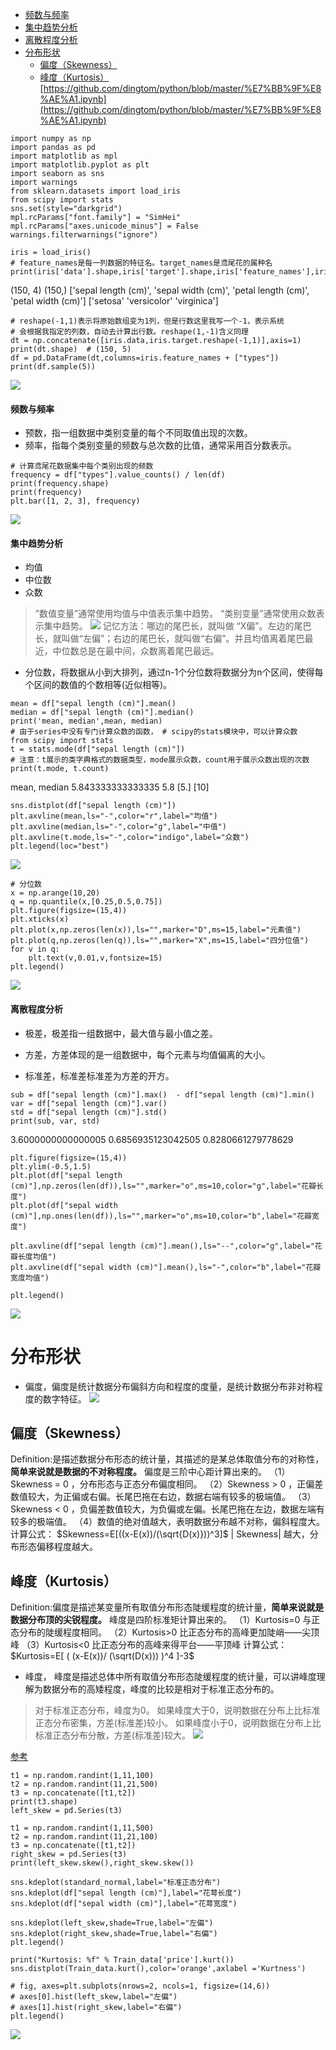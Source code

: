 - [ 频数与频率](#head1)
- [ 集中趋势分析](#head2)
- [ 离散程度分析](#head3)
- [ 分布形状](#head4)
	- [ 偏度（Skewness）](#head5)
	- [ 峰度（Kurtosis）](#head6)
[https://github.com/dingtom/python/blob/master/%E7%BB%9F%E8%AE%A1.ipynb](https://github.com/dingtom/python/blob/master/%E7%BB%9F%E8%AE%A1.ipynb)
```
import numpy as np 
import pandas as pd 
import matplotlib as mpl 
import matplotlib.pyplot as plt 
import seaborn as sns 
import warnings 
from sklearn.datasets import load_iris
from scipy import stats  
sns.set(style="darkgrid") 
mpl.rcParams["font.family"] = "SimHei" 
mpl.rcParams["axes.unicode_minus"] = False 
warnings.filterwarnings("ignore")
```
```
iris = load_iris()
# feature_names是每一列数据的特征名。target_names是鸢尾花的属种名
print(iris['data'].shape,iris['target'].shape,iris['feature_names'],iris['target_names'])
```
(150, 4) (150,) ['sepal length (cm)', 'sepal width (cm)', 'petal length (cm)', 'petal width (cm)'] ['setosa' 'versicolor' 'virginica']
```
# reshape(-1,1)表示将原始数组变为1列，但是行数这里我写一个-1，表示系统
# 会根据我指定的列数，自动去计算出行数。reshape(1,-1)含义同理
dt = np.concatenate([iris.data,iris.target.reshape(-1,1)],axis=1)
print(dt.shape)  # (150, 5)
df = pd.DataFrame(dt,columns=iris.feature_names + ["types"])
print(df.sample(5))
```
![](https://upload-images.jianshu.io/upload_images/18339009-170eeb6b355d4684.png?imageMogr2/auto-orient/strip%7CimageView2/2/w/1240)

#### <span id="head1"> 频数与频率</span>
   + 预数，指一组数据中类别变量的每个不同取值出现的次数。
   + 频率，指每个类别变量的频数与总次数的比值，通常采用百分数表示。
```
# 计算鸢尾花数据集中每个类别出现的频数
frequency = df["types"].value_counts() / len(df)
print(frequency.shape)
print(frequency)
plt.bar([1, 2, 3], frequency)
```
![](https://upload-images.jianshu.io/upload_images/18339009-e6622ef2938a600b.png?imageMogr2/auto-orient/strip%7CimageView2/2/w/1240)
      
#### <span id="head2"> 集中趋势分析</span>
   + 均值
   + 中位数
   + 众数
>”数值变量”通常使用均值与中值表示集中趋势。
   “类别变量”通常使用众数表示集中趋势。
![](https://upload-images.jianshu.io/upload_images/18339009-6c6a67d920539438.png?imageMogr2/auto-orient/strip%7CimageView2/2/w/1240)
记忆方法：哪边的尾巴长，就叫做 “X偏”。左边的尾巴长，就叫做“左偏”；右边的尾巴长，就叫做“右偏”。并且均值离着尾巴最近，中位数总是在最中间，众数离着尾巴最远。
   + 分位数，将数据从小到大排列，通过n-1个分位数将数据分为n个区间，使得每个区间的数值的个数相等(近似相等)。
```
mean = df["sepal length (cm)"].mean()  
median = df["sepal length (cm)"].median() 
print('mean, median',mean, median)  
# 由于series中没有专门计算众数的函数， # scipy的stats模块中，可以计算众数  
from scipy import stats  
t = stats.mode(df["sepal length (cm)"])  
# 注意：t展示的类字典格式的数据类型，mode展示众数，count用于展示众数出现的次数   
print(t.mode, t.count)  
```
mean, median 5.843333333333335 5.8
[5.] [10]
```
sns.distplot(df["sepal length (cm)"])  
plt.axvline(mean,ls="-",color="r",label="均值") 
plt.axvline(median,ls="-",color="g",label="中值")
plt.axvline(t.mode,ls="-",color="indigo",label="众数") 
plt.legend(loc="best")
```
![](https://upload-images.jianshu.io/upload_images/18339009-8112dca9a0d8c36f.png?imageMogr2/auto-orient/strip%7CimageView2/2/w/1240)
```
# 分位数
x = np.arange(10,20) 
q = np.quantile(x,[0.25,0.5,0.75])
plt.figure(figsize=(15,4))
plt.xticks(x)
plt.plot(x,np.zeros(len(x)),ls="",marker="D",ms=15,label="元素值")
plt.plot(q,np.zeros(len(q)),ls="",marker="X",ms=15,label="四分位值")
for v in q:     
    plt.text(v,0.01,v,fontsize=15)
plt.legend()
```
![](https://upload-images.jianshu.io/upload_images/18339009-3e9ebd3e4b3a505e.png?imageMogr2/auto-orient/strip%7CimageView2/2/w/1240)

#### <span id="head3"> 离散程度分析</span>
   + 极差，极差指一组数据中，最大值与最小值之差。

   + 方差，方差体现的是一组数据中，每个元素与均值偏离的大小。

   + 标准差，标准差标准差为方差的开方。
```
sub = df["sepal length (cm)"].max()  - df["sepal length (cm)"].min() 
var = df["sepal length (cm)"].var()
std = df["sepal length (cm)"].std()
print(sub, var, std)
```
3.6000000000000005 0.6856935123042505 0.8280661279778629
```
plt.figure(figsize=(15,4))
plt.ylim(-0.5,1.5)
plt.plot(df["sepal length (cm)"],np.zeros(len(df)),ls="",marker="o",ms=10,color="g",label="花瓣长度")
plt.plot(df["sepal width (cm)"],np.ones(len(df)),ls="",marker="o",ms=10,color="b",label="花瓣宽度")
         
plt.axvline(df["sepal length (cm)"].mean(),ls="--",color="g",label="花瓣长度均值")
plt.axvline(df["sepal width (cm)"].mean(),ls="-",color="b",label="花瓣宽度均值")

plt.legend()
```
![](https://upload-images.jianshu.io/upload_images/18339009-1e63ba109f5053ab.png?imageMogr2/auto-orient/strip%7CimageView2/2/w/1240)


# <span id="head4"> 分布形状</span>
   + 偏度，偏度是统计数据分布偏斜方向和程度的度量，是统计数据分布非对称程度的数字特征。
 ![](https://upload-images.jianshu.io/upload_images/18339009-1d29f1c0af7f7546.png?imageMogr2/auto-orient/strip%7CimageView2/2/w/1240)
## <span id="head5"> 偏度（Skewness）</span>
Definition:是描述数据分布形态的统计量，其描述的是某总体取值分布的对称性，**简单来说就是数据的不对称程度。**
偏度是三阶中心距计算出来的。
（1）Skewness = 0 ，分布形态与正态分布偏度相同。
（2）Skewness > 0 ，正偏差数值较大，为正偏或右偏。长尾巴拖在右边，数据右端有较多的极端值。
（3）Skewness < 0 ，负偏差数值较大，为负偏或左偏。长尾巴拖在左边，数据左端有较多的极端值。
（4）数值的绝对值越大，表明数据分布越不对称，偏斜程度大。
计算公式：
$Skewness=E[((x-E(x))/(\sqrt{D(x)}))^3]$
| Skewness| 越大，分布形态偏移程度越大。

## <span id="head6"> 峰度（Kurtosis）</span>
Definition:偏度是描述某变量所有取值分布形态陡缓程度的统计量，**简单来说就是数据分布顶的尖锐程度。**
峰度是四阶标准矩计算出来的。
（1）Kurtosis=0 与正态分布的陡缓程度相同。
（2）Kurtosis>0 比正态分布的高峰更加陡峭——尖顶峰
（3）Kurtosis<0 比正态分布的高峰来得平台——平顶峰
计算公式：
$Kurtosis=E[ ( (x-E(x))/ (\sqrt(D(x))) )^4 ]-3$

   + 峰度， 峰度是描述总体中所有取值分布形态陡缓程度的统计量，可以讲峰度理解为数据分布的高矮程度，峰度的比较是相对于标准正态分布的。
  > 对于标准正态分布，峰度为0。
 如果峰度大于0，说明数据在分布上比标准正态分布密集，方差(标准差)较小。
 如果峰度小于0，说明数据在分布上比标准正态分布分散，方差(标准差)较大。
 ![](https://upload-images.jianshu.io/upload_images/18339009-9828218e64b397ea.png?imageMogr2/auto-orient/strip%7CimageView2/2/w/1240)

[参考](https://www.cnblogs.com/feffery/p/11128113.html)



```
t1 = np.random.randint(1,11,100)
t2 = np.random.randint(11,21,500)
t3 = np.concatenate([t1,t2])
print(t3.shape)
left_skew = pd.Series(t3)

t1 = np.random.randint(1,11,500)
t2 = np.random.randint(11,21,100)
t3 = np.concatenate([t1,t2])
right_skew = pd.Series(t3)
print(left_skew.skew(),right_skew.skew())

sns.kdeplot(standard_normal,label="标准正态分布")
sns.kdeplot(df["sepal length (cm)"],label="花萼长度")
sns.kdeplot(df["sepal width (cm)"],label="花萼宽度")

sns.kdeplot(left_skew,shade=True,label="左偏") 
sns.kdeplot(right_skew,shade=True,label="右偏") 
plt.legend()

print("Kurtosis: %f" % Train_data['price'].kurt())
sns.distplot(Train_data.kurt(),color='orange',axlabel ='Kurtness')

# fig, axes=plt.subplots(nrows=2, ncols=1, figsize=(14,6)) 
# axes[0].hist(left_skew,label="左偏")
# axes[1].hist(right_skew,label="右偏")
plt.legend()
```
![](https://upload-images.jianshu.io/upload_images/18339009-668cc417ccd32acc.png?imageMogr2/auto-orient/strip%7CimageView2/2/w/1240)
